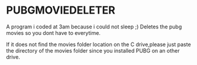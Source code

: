 # PUBGMOVIEDELETER

A program i coded at 3am because i could not sleep ;)
Deletes the pubg movies so you dont have to everytime.

If it does not find the movies folder location on the  C drive,please just paste the directory of the movies folder since you installed PUBG on an other drive.
